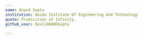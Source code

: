 ```yaml
---
name: Anand Gupta
institution: Noida Institute Of Engineering And Technology
quote: Predicition of Infinity.
github_user: DevilANANDGupta

---
```

